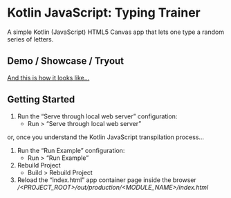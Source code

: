 # Kotlin JavaScript: Typing Trainer
A simple Kotlin (JavaScript) HTML5 Canvas app that lets one type a random series of letters.

## Demo / Showcase / Tryout
[And this is how it looks like...](http://www.loxal.net/proof-of-concept-incubator/10-finger-typing-trainer)

## Getting Started

1. Run the “Serve through local web server” configuration:
	* Run > “Serve through local web server”

or, once you understand the Kotlin JavaScript transpilation process...

1. Run the “Run Example” configuration:
	* Run > “Run Example”
2. Rebuild Project
	* Build > Rebuild Project
3. Reload the “index.html” app container page inside the browser */<PROJECT_ROOT>/out/production/<MODULE_NAME>/index.html*

